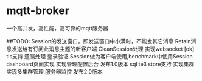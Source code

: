 # mqtt-broker
一个高并发，高性能，高可靠的mqtt服务器

##TODO:
	Session的发送窗口，即发送窗口中小满时，不能发其它消息
    Retain消息发送给有订阅此消息主题的新客户端
    CleanSession处理
    实现websocket [ok]
    tls支持
    遗嘱处理
    登录验证
    Session做为客户端使用,benchmark中使用Session
    dashboard页面实现
    实现管理配置后台
    发布1.0版本
    sqlite3 store支持
    实现集群
    实现多集群管理
    服务器监控
    发布2.0版本